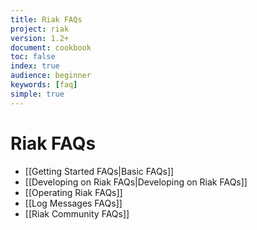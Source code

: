 ```yaml
---
title: Riak FAQs
project: riak
version: 1.2+
document: cookbook
toc: false
index: true
audience: beginner
keywords: [faq]
simple: true
---
```


# Riak FAQs

* [[Getting Started FAQs|Basic FAQs]]
* [[Developing on Riak FAQs|Developing on Riak FAQs]]
* [[Operating Riak FAQs]]
* [[Log Messages FAQs]]
* [[Riak Community FAQs]]
